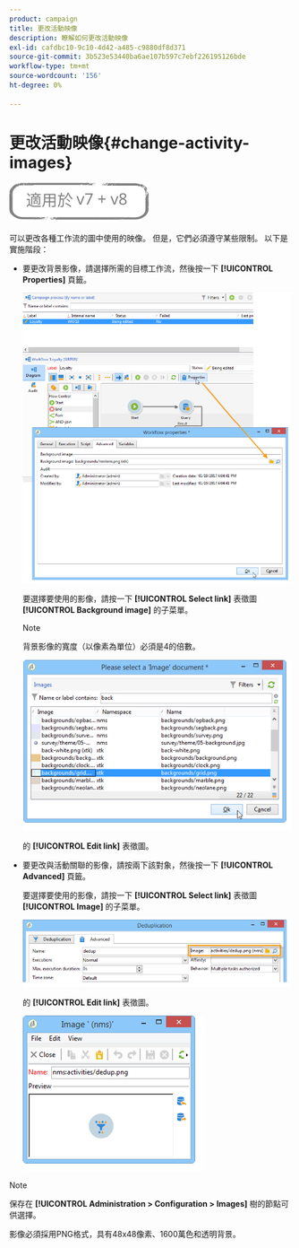 ```yaml
---
product: campaign
title: 更改活動映像
description: 瞭解如何更改活動映像
exl-id: cafdbc10-9c10-4d42-a485-c9880df8d371
source-git-commit: 3b523e53440ba6ae107b597c7ebf226195126bde
workflow-type: tm+mt
source-wordcount: '156'
ht-degree: 0%

---
```


# 更改活動映像{#change-activity-images}

![](../../assets/common.svg)

可以更改各種工作流的圖中使用的映像。 但是，它們必須遵守某些限制。 以下是實施階段：

* 要更改背景影像，請選擇所需的目標工作流，然後按一下 **[!UICONTROL Properties]** 頁籤。

   ![](assets/s_user_segmentation_properties_tab.png)

   要選擇要使用的影像，請按一下 **[!UICONTROL Select link]** 表徵圖 **[!UICONTROL Background image]** 的子菜單。

   >[!NOTE]
   >
   >背景影像的寬度（以像素為單位）必須是4的倍數。

   ![](assets/s_user_segmentation_background_select.png)

   的 **[!UICONTROL Edit link]** 表徵圖。

* 要更改與活動關聯的影像，請按兩下該對象，然後按一下 **[!UICONTROL Advanced]** 頁籤。

   要選擇要使用的影像，請按一下 **[!UICONTROL Select link]** 表徵圖 **[!UICONTROL Image]** 的子菜單。

   ![](assets/s_user_segmentation_activity_image.png)

   的 **[!UICONTROL Edit link]** 表徵圖。

   ![](assets/s_user_segmentation_activity_image_select.png)

>[!NOTE]
>
>保存在 **[!UICONTROL Administration > Configuration > Images]** 樹的節點可供選擇。
>  
>影像必須採用PNG格式，具有48x48像素、1600萬色和透明背景。
